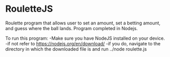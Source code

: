 # RouletteJS
Roulette program that allows user to set an amount, set a betting amount, and guess where the ball lands. Program completed in Nodejs.

To run this program: 
  -Make sure you have NodeJS installed on your device.
  -if not refer to https://nodejs.org/en/download/
  -if you do, navigate to the directory in which the downloaded file is and run ../node roulette.js
